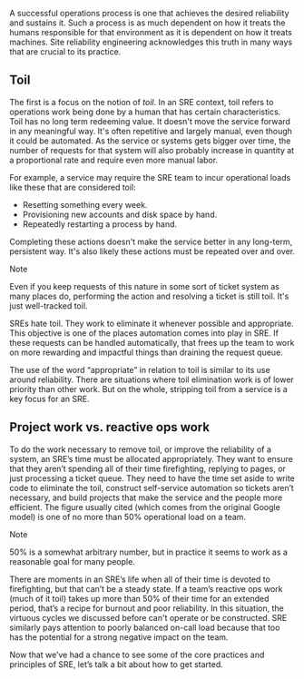 A successful operations process is one that achieves the desired reliability and sustains it. Such a process is as much dependent on how it treats the humans responsible for that environment as it is dependent on how it treats machines. Site reliability engineering acknowledges this truth in many ways that are crucial to its practice.

## Toil

The first is a focus on the notion of *toil*. In an SRE context, toil refers to operations work being done by a human that has certain characteristics. Toil has no long term redeeming value. It doesn't move the service forward in any meaningful way. It's often repetitive and largely manual, even though it could be automated. As the service or systems gets bigger over time, the number of requests for that system will also probably increase in quantity at a proportional rate and require even more manual labor.

For example, a service may require the SRE team to incur operational loads like these that are considered toil:

- Resetting something every week.
- Provisioning new accounts and disk space by hand.
- Repeatedly restarting a process by hand.

Completing these actions doesn't make the service better in any long-term, persistent way. It's also likely these actions must be repeated over and over.

> [!NOTE]
> Even if you keep requests of this nature in some sort of ticket system as many places do, performing the action and resolving a ticket is still toil. It's just well-tracked toil.

SREs hate toil. They work to eliminate it whenever possible and appropriate. This objective is one of the places automation comes into play in SRE. If these requests can be handled automatically, that frees up the team to work on more rewarding and impactful things than draining the request queue.

The use of the word “appropriate” in relation to toil is similar to its use around reliability. There are situations where toil elimination work is of lower priority than other work. But on the whole, stripping toil from a service is a key focus for an SRE.

## Project work vs. reactive ops work

To do the work necessary to remove toil, or improve the reliability of a system, an SRE’s time must be allocated appropriately. They want to ensure that they aren’t spending all of their time firefighting, replying to pages, or just processing a ticket queue. They need to have the time set aside to write code to eliminate the toil, construct self-service automation so tickets aren’t necessary, and build projects that make the service and the people more efficient. The figure usually cited (which comes from the original Google model) is one of no more than 50% operational load on a team.

> [!NOTE]
> 50% is a somewhat arbitrary number, but in practice it seems to work as a reasonable goal for many people.

There are moments in an SRE’s life when all of their time is devoted to firefighting, but that can’t be a steady state. If a team’s reactive ops work (much of it toil) takes up more than 50% of their time for an extended period, that’s a recipe for burnout and poor reliability. In this situation, the virtuous cycles we discussed before can't operate or be constructed. SRE similarly pays attention to poorly balanced on-call load because that too has the potential for a strong negative impact on the team.

Now that we’ve had a chance to see some of the core practices and principles of SRE, let’s talk a bit about how to get started.
